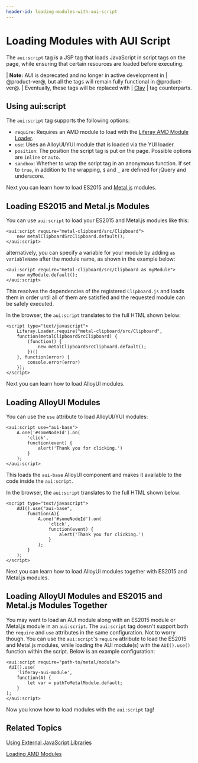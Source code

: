 ```yaml
---
header-id: loading-modules-with-aui-script
---
```


# Loading Modules with AUI Script

The `aui:script` tag is a JSP tag that loads JavaScript in script tags on the 
page, while ensuring that certain resources are loaded before executing. 

| **Note:** AUI is deprecated and no longer in active development in
| @product-ver@, but all the tags will remain fully functional in @product-ver@.
| Eventually, these tags will be replaced with
| [Clay](https://claycss.com/)
| tag counterparts.

## Using aui:script

The `aui:script` tag supports the following options:

- `require`: Requires an AMD module to load with the 
  [Liferay AMD Module Loader](https://github.com/liferay/liferay-amd-loader#amd-module-loader).
- `use`: Uses an AlloyUI/YUI module that is loaded via the YUI loader.
- `position`: The position the script tag is put on the page.  Possible 
  options are `inline` or `auto`.
- `sandbox`: Whether to wrap the script tag in an anonymous function. If set 
  to `true`, in addition to the wrapping, `$` and `_` are defined for jQuery 
  and underscore.

Next you can learn how to load ES2015 and 
[Metal.js](https://metaljs.com/) 
modules.

## Loading ES2015 and Metal.js Modules

You can use `aui:script` to load your ES2015 and Metal.js modules like this:

    <aui:script require="metal-clipboard/src/Clipboard">
        new metalClipboardSrcClipboard.default();
    </aui:script>

alternatively, you can specify a variable for your module by adding 
`as variableName` after the module name, as shown in the example below:

    <aui:script require="metal-clipboard/src/Clipboard as myModule">
        new myModule.default();
    </aui:script>

This resolves the dependencies of the registered `Clipboard.js` and loads them 
in order until all of them are satisfied and the requested module can be safely 
executed. 

In the browser, the `aui:script` translates to the full HTML shown below:

    <script type="text/javascript">
        Liferay.Loader.require("metal-clipboard/src/Clipboard", 
        function(metalClipboardSrcClipboard) {
            (function() {
                new metalClipboardSrcClipboard.default();
            })()
        }, function(error) {
            console.error(error)
        });
    </script>
 
Next you can learn how to load AlloyUI modules.

## Loading AlloyUI Modules

You can use the `use` attribute to load AlloyUI/YUI modules:

    <aui:script use="aui-base">
        A.one('#someNodeId').on(
            'click',
            function(event) {
                alert('Thank you for clicking.')
            }
        );
    </aui:script>

This loads the `aui-base` AlloyUI component and makes it available to the 
code inside the `aui:script`.

In the browser, the `aui:script` translates to the full HTML shown below:

    <script type="text/javascript">
        AUI().use("aui-base",
            function(A){
                A.one('#someNodeId').on(
                    'click',
                    function(event) {
                        alert('Thank you for clicking.')
                    }
                );
            }
        );
    </script>

Next you can learn how to load AlloyUI modules together with ES2015 and Metal.js 
modules. 

## Loading AlloyUI Modules and ES2015 and Metal.js Modules Together

You may want to load an AUI module along with an ES2015 module or Metal.js 
module in an `aui:script`. The `aui:script` tag doesn't support both the 
`require` and `use` attributes in the same configuration. Not to worry though. 
You can use the `aui:script`'s `require` attribute to load the ES2015 and 
Metal.js modules, while loading the AUI module(s) with the `AUI().use()` 
function within the script. Below is an example configuration:

    <aui:script require="path-to/metal/module">
     AUI().use(
        'liferay-aui-module', 
        function(A) {
            let var = pathToMetalModule.default;
        }
    );
    </aui:script>

Now you know how to load modules with the `aui:script` tag! 

## Related Topics

[Using External JavaScript Libraries](/docs/7-1/tutorials/-/knowledge_base/t/using-external-javascript-libraries)

[Loading AMD Modules](/docs/7-1/tutorials/-/knowledge_base/t/loading-amd-modules-in-liferay)
